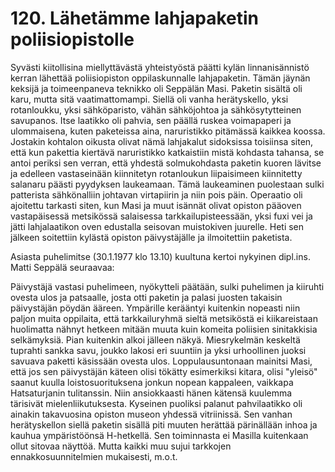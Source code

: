 


    
# 120. Lähetämme lahjapaketin poliisiopistolle

Syvästi kiitollisina miellyttävästä yhteistyöstä päätti kylän linnanisännistö kerran lähettää poliisiopiston 
oppilaskunnalle lahjapaketin. Tämän jäynän keksijä ja toimeenpaneva teknikko oli Seppälän Masi. 
Paketin sisältä oli karu, mutta sitä vaatimattomampi. Siellä oli vanha herätyskello, yksi rotanloukku, 
yksi sähköparisto, vähän sähköjohtoa ja sähkösytytteinen savupanos. Itse laatikko oli pahvia, sen päällä 
ruskea voimapaperi ja ulommaisena, kuten paketeissa aina, naruristikko pitämässä kaikkea koossa. 
Jostakin kohtalon oikusta olivat nämä lahjakalut sidoksissa toisiinsa siten, että kun pakettia kiertävä 
naruristikko katkaistiin mistä kohdasta tahansa, se antoi periksi sen verran, että yhdestä solmukohdasta 
paketin kuoren lävitse ja edelleen vastaseinään kiinnitetyn rotanloukun liipaisimeen kiinnitetty salanaru 
päästi pyydyksen laukeamaan. Tämä laukeaminen puolestaan sulki patterista sähkönalliin johtavan 
virtapiirin ja niin pois päin. Operaatio oli ajoitettu tarkasti siten, kun Masi ja muut isännät olivat 
opiston pääoven vastapäisessä metsikössä salaisessa tarkkailupisteessään, yksi fuxi vei ja jätti 
lahjalaatikon oven edustalla seisovan muistokiven juurelle. Heti sen jälkeen soitettiin kylästä opiston 
päivystäjälle ja ilmoitettiin paketista.

Asiasta puhelimitse (30.1.1977 klo 13.10) kuultuna kertoi nykyinen dipl.ins. Matti Seppälä seuraavaa:

Päivystäjä vastasi puhelimeen, nyökytteli päätään, sulki puhelimen ja kiiruhti ovesta ulos ja patsaalle, 
josta otti paketin ja palasi juosten takaisin päivystäjän pöydän ääreen. Ympärille kerääntyi kuitenkin 
nopeasti niin paljon muita oppilaita, että tarkkailuryhmä sieltä metsiköstä ei kiikareistaan huolimatta 
nähnyt hetkeen mitään muuta kuin komeita poliisien sinitakkisia selkämyksiä. Pian kuitenkin alkoi 
jälleen näkyä. Miesrykelmän keskeltä tuprahti sankka savu, joukko lakosi eri suuntiin ja yksi 
urhoollinen juoksi savuava paketti käsissään ovesta ulos. Loppulausuntonaan mainitsi Masi, että jos 
sen päivystäjän käteen olisi tökätty esimerkiksi kitara, olisi "yleisö" saanut kuulla loistosuorituksena 
jonkun nopean kappaleen, vaikkapa Hatsaturjanin tulitanssin. Niin ansiokkaasti hänen kätensä 
kuulemma tärisivät mielenliikutuksesta. Kyseinen puoliksi palanut pahvilaatikko oli ainakin 
takavuosina opiston museon yhdessä vitriinissä. Sen vanhan herätyskellon siellä paketin sisällä piti 
muuten herättää pärinällään inhoa ja kauhua ympäristöönsä H-hetkellä. Sen toiminnasta ei Masilla 
kuitenkaan ollut sitovaa näyttöä. Mutta kaikki muu sujui tarkkojen ennakkosuunnitelmien mukaisesti, 
m.o.t.
